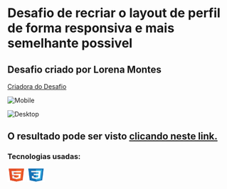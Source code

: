 # Desafio de recriar o layout de perfil de forma responsiva e mais semelhante possivel

## Desafio criado por Lorena Montes

<a href="https://github.com/Lorenalgm/codar" target="_blank">Criadora do Desafio</a>

![Mobile](https://i.imgur.com/tRjr2gH.png)

![Desktop](https://i.imgur.com/8ns5XMQ.png)

## O resultado pode ser visto <a href="https://kauacnok.github.io/profile-compoment-idea/" target="_blank">clicando neste link.</a>

### Tecnologias usadas:

<img alt="Kauã-HTML" height="30" width="40" src="https://raw.githubusercontent.com/devicons/devicon/master/icons/html5/html5-original.svg">
<img alt="Kauã-CSS" height="30" width="40" src="https://raw.githubusercontent.com/devicons/devicon/master/icons/css3/css3-original.svg">
